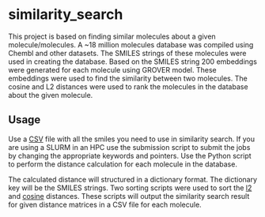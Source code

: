 # similarity_search

This project is based on finding similar molecules about a given molecule/molecules.
A ~18 million molecules database was compiled using Chembl and other datasets. The SMILES strings of these molecules were used in creating the database. Based on the SMILES string 200 embeddings were generated for each molecule using GROVER model.  These embeddings were used to find the similarity between two molecules. The cosine and L2 distances were used to rank the molecules in the database about the given molecule.   


## Usage
Use a [CSV](https://github.com/samudithayati/similarity_search/blob/main/example.csv) file with all the smiles you need to use in similarity search.
If you are using a SLURM in an HPC use the submission script to submit the jobs by changing the appropriate keywords and pointers.
Use the Python script to perform the distance calculation for each molecule in  the database.

The calculated distance will structured in a dictionary format. The dictionary key will be the SMILES strings. Two sorting scripts were used to sort the [l2](https://github.com/samudithayati/similarity_search/blob/main/sort_dict_l2.py) and [cosine](https://github.com/samudithayati/similarity_search/blob/main/sort_dict_cosine.py) distances. These scripts will output the similarity search result for given distance matrices in a CSV file for each molecule.  
